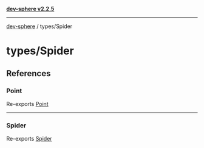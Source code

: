 [**dev-sphere v2.2.5**](../../README.md)

***

[dev-sphere](../../modules.md) / types/Spider

# types/Spider

## References

### Point

Re-exports [Point](point.type/type-aliases/Point.md)

***

### Spider

Re-exports [Spider](spider.type/type-aliases/Spider.md)

